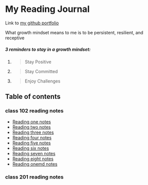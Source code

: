 # My Reading Journal

Link to [my github portfolio](https://github.com/donaldfletcher1)

What growth mindset means to me is to be persistent, resilient, and receptive

##### **3 reminders to stay in a growth mindset:**

1. >Stay Positive
2. >Stay Committed
3. >Enjoy Challenges

## Table of contents

### class 102 reading notes

- [Reading one notes](./class102-readingnotes/reading-01-notes.md)
- [Reading two notes](./class102-readingnotes/reading-02-notes.md)
- [Reading three notes](./class102-readingnotes/reading-03-notes.md)
- [Reading four notes](./class102-readingnotes/reading-04-notes.md)
- [Reading five notes](./class102-readingnotes/reading-05-notes.md)
- [Reading six notes](./class102-readingnotes/reading-06-notes.md)
- [Reading seven notes](./class102-readingnotes/reading-07-notes.md)
- [Reading eight notes](./class102-readingnotes/reading-08-notes.md)
- [Reading onemd notes](./class102-readingnotes/reading-01-mdnotes.md)

### class 201 reading notes


